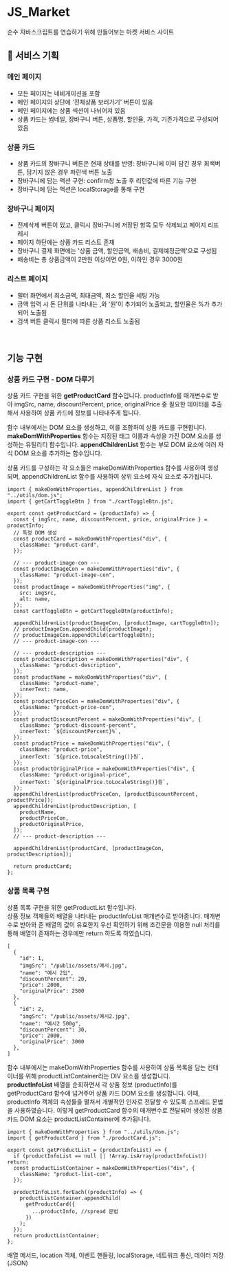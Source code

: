 # JS_Market

순수 자바스크립트를 연습하기 위해 만들어보는 마켓 서비스 사이트

## 📝 서비스 기획

### 메인 페이지

- 모든 페이지는 네비게이션을 포함
- 메인 페이지의 상단에 '전체상품 보러가기' 버튼이 있음
- 메인 페이지에는 상품 섹션이 나뉘어져 있음
- 상품 카드는 썸네일, 장바구니 버튼, 상품명, 할인율, 가격, 기존가격으로 구성되어 있음

### 상품 카드

- 상품 카드의 장바구니 버튼은 현재 상태를 반영: 장바구니에 이미 담긴 경우 회색버튼, 담기지 않은 경우 파란색 버튼 노출
- 장바구니에 담는 액션 구현: confirm창 노출 후 리턴값에 따른 기능 구현
- 장바구니에 담는 액션은 localStorage를 통해 구현

### 장바구니 페이지

- 전제삭제 버튼이 있고, 클릭시 장바구니에 저장된 항목 모두 삭제되고 페이지 리프레시
- 페이지 하단에는 상품 카드 리스트 존재
- 장바구니 결제 화면에는 '상품 금액, 할인금액, 배송비, 결제예정금액'으로 구성됨
- 배송비는 총 상품금액이 2만원 이상이면 0원, 이하인 경우 3000원

### 리스트 페이지

- 필터 화면에서 최소금액, 최대금액, 최소 할인율 세팅 가능
- 금액 입력 시 돈 단위를 나타내는 ,와 '원'이 추가되어 노출되고, 할인율은 %가 추가되어 노출됨
- 검색 버튼 클릭시 필터에 따른 상품 리스트 노출됨

<br>

## 기능 구현

### 상품 카드 구현 - DOM 다루기

상품 카드 구현을 위한 **getProductCard** 함수입니다. productInfo를 매개변수로 받아 imgSrc, name, discountPercent, price, originalPrice 중 필요한 데이터를 추출해서 사용하여 상품 카드에 정보를 나타내주게 됩니다.

함수 내부에서는 DOM 요소를 생성하고, 이를 조합하여 상품 카드를 구현합니다. **makeDomWithProperties** 함수는 지정된 태그 이름과 속성을 가진 DOM 요소를 생성하는 유틸리티 함수입니다. **appendChildrenList** 함수는 부모 DOM 요소에 여러 자식 DOM 요소를 추가하는 함수입니다.

상품 카드를 구성하는 각 요소들은 makeDomWithProperties 함수를 사용하여 생성되며, appendChildrenList 함수를 사용하여 상위 요소에 자식 요소로 추가됩니다.

```
import { makeDomWithProperties, appendChildrenList } from "../utils/dom.js";
import { getCartToggleBtn } from "./cartToggleBtn.js";

export const getProductCard = (productInfo) => {
  const { imgSrc, name, discountPercent, price, originalPrice } = productInfo;
  // 특정 DOM 생성
  const productCard = makeDomWithProperties("div", {
    className: "product-card",
  });

  // --- product-image-con ---
  const productImageCon = makeDomWithProperties("div", {
    className: "product-image-con",
  });
  const productImage = makeDomWithProperties("img", {
    src: imgSrc,
    alt: name,
  });
  const cartToggleBtn = getCartToggleBtn(productInfo);

  appendChildrenList(productImageCon, [productImage, cartToggleBtn]);
  // productImageCon.appendChild(productImage);
  // productImageCon.appendChild(cartToggleBtn);
  // --- product-image-con ---

  // --- product-description ---
  const productDescription = makeDomWithProperties("div", {
    className: "product-description",
  });
  const productName = makeDomWithProperties("div", {
    className: "product-name",
    innerText: name,
  });
  const productPriceCon = makeDomWithProperties("div", {
    className: "product-price-con",
  });
  const productDiscountPercent = makeDomWithProperties("div", {
    className: "product-discount-percent",
    innerText: `${discountPercent}%`,
  });
  const productPrice = makeDomWithProperties("div", {
    className: "product-price",
    innerText: `${price.toLocaleString()}원`,
  });
  const productOriginalPrice = makeDomWithProperties("div", {
    className: "product-original-price",
    innerText: `${originalPrice.toLocaleString()}원`,
  });
  appendChildrenList(productPriceCon, [productDiscountPercent, productPrice]);
  appendChildrenList(productDescription, [
    productName,
    productPriceCon,
    productOriginalPrice,
  ]);
  // --- product-description ---

  appendChildrenList(productCard, [productImageCon, productDescription]);

  return productCard;
};
```

### 상품 목록 구현

상품 목록 구현을 위한 getProductList 함수입니다. <br>상품 정보 객체들의 배열을 나타내는 productInfoList 매개변수로 받아줍니다. 매개변수로 받아와 준 배열의 값이 유효한지 우선 확인하기 위해 조건문을 이용한 null 처리를 통해 배열이 존재하는 경우에만 return 하도록 하였습니다.

```
[
  {
    "id": 1,
    "imgSrc": "/public/assets/예시.jpg",
    "name": "예시 2입",
    "discountPercent": 20,
    "price": 2000,
    "originalPrice": 2500
  },
  {
    "id": 2,
    "imgSrc": "/public/assets/예시2.jpg",
    "name": "예시2 500g",
    "discountPercent": 30,
    "price": 2000,
    "originalPrice": 3000
  },
]
```

함수 내부에서는 makeDomWithProperties 함수를 사용하여 상품 목록을 담는 컨테이너를 위해 productListContainer라는 DIV 요소를 생성합니다.<br> **productInfoList** 배열을 순회하면서 각 상품 정보 (productInfo)를 getProductCard 함수에 넘겨주어 상품 카드 DOM 요소를 생성합니다. 이때, productInfo 객체의 속성들을 펼쳐서 개별적인 인자로 전달할 수 있도록 스프레드 문법을 사용하였습니다. 이렇게 getProductCard 함수의 매개변수로 전달되어 생성된 상품 카드 DOM 요소는 productListContainer에 추가됩니다.

```
import { makeDomWithProperties } from "../utils/dom.js";
import { getProductCard } from "./productCard.js";

export const getProductList = (productInfoList) => {
  if (productInfoList == null || !Array.isArray(productInfoList)) return;
  const productListContainer = makeDomWithProperties("div", {
    className: "product-list-con",
  });

  productInfoList.forEach((productInfo) => {
    productListContainer.appendChild(
      getProductCard({
        ...productInfo, //spread 문법
      })
    );
  });
  return productListContainer;
};
```

배열 메서드, location 객체, 이벤트 핸들링, localStorage, 네트워크 통신, 데이터 저장(JSON)
